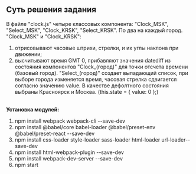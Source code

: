 ## Суть решения задания
В файле "clock.js" четыре классовых компонента: "Clock_MSK", "Select_MSK", "Clock_KRSK", "Select_KRSK". По два на каждый город.
<br>
"Clock_MSK" и "Clock_KRSK":
<br>
1. отрисовывают часовые штрихи, стрелки, и их углы наклона при движении;
2. высчитывают время GMT 0, прибавляют значения datediff из состояния компонентов "Clock_(город)" для точки отсчета времени (базовый город).
"Select_(город)" создает выпадающий список, при выборе города изменяется время, часовая стрелка сдвигается согласно значению value.
В качестве дефолтного состояния выбраны Красноярск и Москва.
(this.state = {
      value: 0
    };)
<br>
<b>Установка модулей:</b>
<br>
<ol>
<li>npm install webpack webpack-cli --save-dev</li>
<li>npm install @babel/core babel-loader @babel/preset-env @babel/preset-react --save-dev</li>
<li>npm install css-loader style-loader sass-loader html-loader url-loader--save-dev</li>
<li>npm install html-webpack-plugin --save-dev</li>
<li>npm install webpack-dev-server --save-dev</li>
<li>npm start</li>
</ol>
